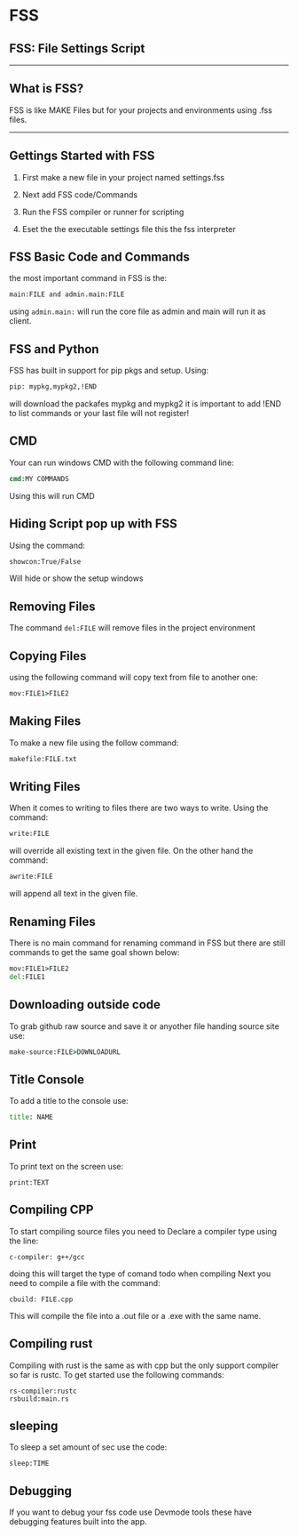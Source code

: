 # FSS
## FSS: File Settings Script
------------------------
## What is FSS?
FSS is like MAKE Files but for your projects and environments using .fss files.

------------------------
## Gettings Started with FSS

1) First make a new file in your project named settings.fss

2) Next add FSS code/Commands

3) Run the FSS compiler or runner for scripting 

4) Eset the the executable settings file this the fss interpreter

## FSS Basic Code and Commands
 the most important command in FSS is the:
 ```cmd
 main:FILE and admin.main:FILE
 ```
 using ``admin.main:`` will run the core file as admin and main will run it as client. 

## FSS and Python

FSS has built in support for pip pkgs and setup. Using:
```cmd
pip: mypkg,mypkg2,!END
```
will download the packafes mypkg and mypkg2 it is important to add !END to list commands or your last file will not register!

## CMD 

Your can run windows CMD with the following command line:
```cmd
cmd:MY COMMANDS
```
Using this will run CMD 


## Hiding Script pop up with FSS

Using the command:
```cmd 
showcon:True/False
```
Will hide or show the setup windows

## Removing Files
 The command ```del:FILE``` will remove files in the project environment

## Copying Files 
using the following command will copy text from file to another one:
```cmd
mov:FILE1>FILE2
```

## Making Files

To make a new file using the follow command: 
```cmd
makefile:FILE.txt
```
## Writing Files
When it comes to writing to files there are two ways to write. Using the command: 
```cmd 
write:FILE
``` 
will override all existing text in the given file. On the other hand the command:
```cmd 
awrite:FILE
```
will append all text in the given file. 
## Renaming Files
There is no main command for renaming command in FSS but there are still commands to get the same goal shown below:
```cmd
mov:FILE1>FILE2
del:FILE1
```
## Downloading outside code

To grab github raw source and save it or anyother file handing source site use: 
```cmd
make-source:FILE>DOWNLOADURL
```

## Title Console
To add a title to the console use:
```cmd 
title: NAME
```

## Print
To print text on the screen use:
```
print:TEXT
```

## Compiling CPP 

To start compiling source files you need to 
Declare a compiler type using the line: 
```
c-compiler: g++/gcc
```
doing this will target the type of comand todo when compiling 
Next you need to compile a file with the command:
```
cbuild: FILE.cpp
``` 
This will compile the file into a .out file or a .exe with the same name.

## Compiling rust

Compiling with rust is the same as with cpp but the only support compiler so far is rustc. To get started use the following commands:
```
rs-compiler:rustc
rsbuild:main.rs
```

## sleeping
To sleep a set amount of sec use the code:
```
sleep:TIME
```

## Debugging 

If you want to debug your fss code use Devmode tools these have debugging features built into the app.
